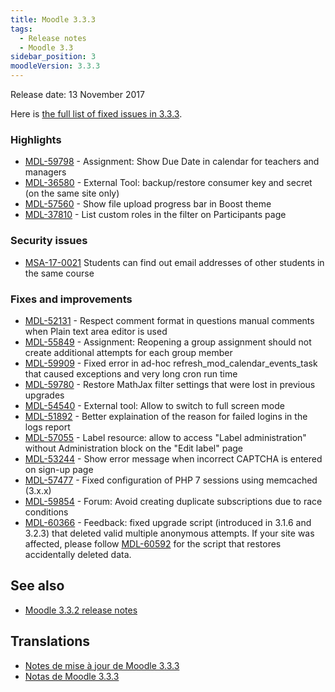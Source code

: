 ```yaml
---
title: Moodle 3.3.3
tags:
  - Release notes
  - Moodle 3.3
sidebar_position: 3
moodleVersion: 3.3.3
---
```

Release date: 13 November 2017

Here is [the full list of fixed issues in 3.3.3](https://tracker.moodle.org/secure/IssueNavigator!executeAdvanced.jspa?jqlQuery=project+%3D+mdl+AND+resolution+%3D+fixed+AND+fixVersion+in+%28%223.3.3%22%29+ORDER+BY+priority+DESC&runQuery=true&clear=true).

### Highlights

- [MDL-59798](https://tracker.moodle.org/browse/MDL-59798) - Assignment: Show Due Date in calendar for teachers and managers
- [MDL-36580](https://tracker.moodle.org/browse/MDL-36580) - External Tool: backup/restore consumer key and secret (on the same site only)
- [MDL-57560](https://tracker.moodle.org/browse/MDL-57560) - Show file upload progress bar in Boost theme
- [MDL-37810](https://tracker.moodle.org/browse/MDL-37810) - List custom roles in the filter on Participants page

### Security issues

- [MSA-17-0021](https://moodle.org/mod/forum/discuss.php?d=361784) Students can find out email addresses of other students in the same course

### Fixes and improvements

- [MDL-52131](https://tracker.moodle.org/browse/MDL-52131) - Respect comment format in questions manual comments when Plain text area editor is used
- [MDL-55849](https://tracker.moodle.org/browse/MDL-55849) - Assignment: Reopening a group assignment should not create additional attempts for each group member
- [MDL-59909](https://tracker.moodle.org/browse/MDL-59909) - Fixed error in ad-hoc refresh_mod_calendar_events_task that caused exceptions and very long cron run time
- [MDL-59780](https://tracker.moodle.org/browse/MDL-59780) - Restore MathJax filter settings that were lost in previous upgrades
- [MDL-54540](https://tracker.moodle.org/browse/MDL-54540) - External tool: Allow to switch to full screen mode
- [MDL-51892](https://tracker.moodle.org/browse/MDL-51892) - Better explaination of the reason for failed logins in the logs report
- [MDL-57055](https://tracker.moodle.org/browse/MDL-57055) - Label resource: allow to access "Label administration" without Administration block on the "Edit label" page
- [MDL-53244](https://tracker.moodle.org/browse/MDL-53244) - Show error message when incorrect CAPTCHA is entered on sign-up page
- [MDL-57477](https://tracker.moodle.org/browse/MDL-57477) - Fixed configuration of PHP 7 sessions using memcached (3.x.x)
- [MDL-59854](https://tracker.moodle.org/browse/MDL-59854) - Forum: Avoid creating duplicate subscriptions due to race conditions
- [MDL-60366](https://tracker.moodle.org/browse/MDL-60366) - Feedback: fixed upgrade script (introduced in 3.1.6 and 3.2.3) that deleted valid multiple anonymous attempts. If your site was affected, please follow [MDL-60592](https://tracker.moodle.org/browse/MDL-60592) for the script that restores accidentally deleted data.

## See also

- [Moodle 3.3.2 release notes](/general/releases/3.3/3.3.2)

## Translations

- [Notes de mise à jour de Moodle 3.3.3](https://docs.moodle.org/fr/Notes_de_mise_à_jour_de_Moodle_3.3.3)
- [Notas de Moodle 3.3.3](https://docs.moodle.org/es/Notas_de_Moodle_3.3.3)
